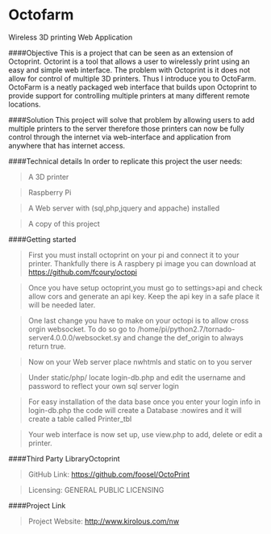 # Octofarm
Wireless 3D printing Web Application

####Objective
This is a project that can be seen as an extension of Octoprint. Octorint is a tool that allows a user to wirelessly print using an easy and simple web interface. The problem with Octoprint is it does not allow for control of multiple 3D printers. Thus I introduce you to OctoFarm. OctoFarm is a neatly packaged web interface that builds upon Octoprint to provide support for controlling multiple printers at many different remote locations. 

####Solution
This project will solve that problem by allowing users to add multiple printers to the server therefore those printers can now be fully control through the internet via web-interface and application from anywhere that has internet access. 

####Technical details
In order to replicate this project the user needs:
> A 3D printer

> Raspberry Pi

> A Web server with (sql,php,jquery and appache) installed 

> A copy of this project 

####Getting started

> First you must install octoprint on your pi and connect it to your printer. Thankfully there is A raspbery pi image you can download at https://github.com/fcoury/octopi


> Once you have setup octoprint,you must go to settings>api and check allow cors and generate an api key. Keep the api key in a safe place it will be needed later. 

> One last change you have to make on your octopi is to allow cross orgin websocket. To do so go to /home/pi/python2.7/tornado-server4.0.0.0/websocket.sy and change the def_origin to always return true.


> Now on your Web server place nwhtmls and static on to you server


> Under static/php/ locate login-db.php and edit the username and password to reflect your own sql server login


> For easy installation of the data base once you enter your login info in login-db.php the code will create a Database :nowires and it will create a table called Printer_tbl


> Your web interface is now set up, use view.php to add, delete or edit a printer.




####Third Party LibraryOctoprint
>GitHub Link: https://github.com/foosel/OctoPrint

>Licensing:   GENERAL PUBLIC LICENSING

####Project Link
>Project Website: http://www.kirolous.com/nw
